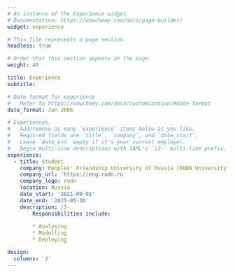 ```yaml
---
# An instance of the Experience widget.
# Documentation: https://wowchemy.com/docs/page-builder/
widget: experience

# This file represents a page section.
headless: true

# Order that this section appears on the page.
weight: 40

title: Experience
subtitle:

# Date format for experience
#   Refer to https://wowchemy.com/docs/customization/#date-format
date_format: Jan 2006

# Experiences.
#   Add/remove as many `experience` items below as you like.
#   Required fields are `title`, `company`, and `date_start`.
#   Leave `date_end` empty if it's your current employer.
#   Begin multi-line descriptions with YAML's `|2-` multi-line prefix.
experience:
  - title: Student
    company: Peoples' Friendship University of Russia (RUDN University)
    company_url: 'https://eng.rudn.ru'
    company_logo: rudn
    location: Russia
    date_start: '2021-09-01'
    date_end: '2025-05-30'
    description: |2-
        Responsibilities include:
        
        * Analysing
        * Modelling
        * Deploying

design:
  columns: '2'
---
```

